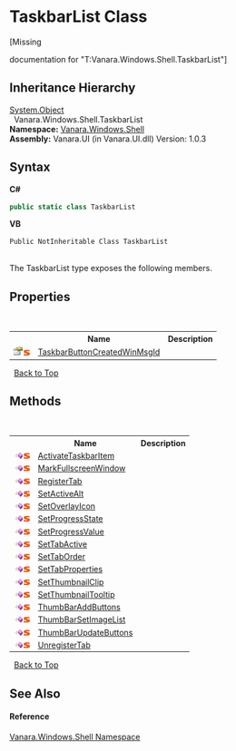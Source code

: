 # TaskbarList Class
 

\[Missing <summary> documentation for "T:Vanara.Windows.Shell.TaskbarList"\]


## Inheritance Hierarchy
<a href="http://msdn2.microsoft.com/en-us/library/e5kfa45b" target="_blank">System.Object</a><br />&nbsp;&nbsp;Vanara.Windows.Shell.TaskbarList<br />
**Namespace:**&nbsp;<a href="be182789-447d-1423-b31f-7fd1f1f04ab2">Vanara.Windows.Shell</a><br />**Assembly:**&nbsp;Vanara.UI (in Vanara.UI.dll) Version: 1.0.3

## Syntax

**C#**<br />
``` C#
public static class TaskbarList
```

**VB**<br />
``` VB
Public NotInheritable Class TaskbarList
```

<br />
The TaskbarList type exposes the following members.


## Properties
&nbsp;<table><tr><th></th><th>Name</th><th>Description</th></tr><tr><td>![Public property](media/pubproperty.gif "Public property")![Static member](media/static.gif "Static member")</td><td><a href="7e3f038f-3c41-fb8f-f235-14f4650221c5">TaskbarButtonCreatedWinMsgId</a></td><td /></tr></table>&nbsp;
<a href="#taskbarlist-class">Back to Top</a>

## Methods
&nbsp;<table><tr><th></th><th>Name</th><th>Description</th></tr><tr><td>![Public method](media/pubmethod.gif "Public method")![Static member](media/static.gif "Static member")</td><td><a href="5a434630-edf0-b9ed-9018-87152465ec61">ActivateTaskbarItem</a></td><td /></tr><tr><td>![Public method](media/pubmethod.gif "Public method")![Static member](media/static.gif "Static member")</td><td><a href="a7e30152-46c5-6600-59cb-db0cfa165234">MarkFullscreenWindow</a></td><td /></tr><tr><td>![Public method](media/pubmethod.gif "Public method")![Static member](media/static.gif "Static member")</td><td><a href="c2012cf7-8911-9ad5-572f-dd9e93b8b5af">RegisterTab</a></td><td /></tr><tr><td>![Public method](media/pubmethod.gif "Public method")![Static member](media/static.gif "Static member")</td><td><a href="00e7d508-cee6-55f6-0442-87185cec70a4">SetActiveAlt</a></td><td /></tr><tr><td>![Public method](media/pubmethod.gif "Public method")![Static member](media/static.gif "Static member")</td><td><a href="ecf671bd-21be-07c8-08b5-18eb7498b7a9">SetOverlayIcon</a></td><td /></tr><tr><td>![Public method](media/pubmethod.gif "Public method")![Static member](media/static.gif "Static member")</td><td><a href="4e65cc58-8c77-a05a-b075-5d0cade5db37">SetProgressState</a></td><td /></tr><tr><td>![Public method](media/pubmethod.gif "Public method")![Static member](media/static.gif "Static member")</td><td><a href="18db766f-cb6f-c692-a3bc-7572280abf29">SetProgressValue</a></td><td /></tr><tr><td>![Public method](media/pubmethod.gif "Public method")![Static member](media/static.gif "Static member")</td><td><a href="df2d4c69-b1b1-f7c8-a6dd-c0c838683d9a">SetTabActive</a></td><td /></tr><tr><td>![Public method](media/pubmethod.gif "Public method")![Static member](media/static.gif "Static member")</td><td><a href="6c0d5fba-cb1b-b378-883a-c834e8999b86">SetTabOrder</a></td><td /></tr><tr><td>![Public method](media/pubmethod.gif "Public method")![Static member](media/static.gif "Static member")</td><td><a href="bbdc7d86-e292-f04e-0a96-347ce093e74f">SetTabProperties</a></td><td /></tr><tr><td>![Public method](media/pubmethod.gif "Public method")![Static member](media/static.gif "Static member")</td><td><a href="0efffcc2-350c-37f0-23c4-495cfb2b3c7a">SetThumbnailClip</a></td><td /></tr><tr><td>![Public method](media/pubmethod.gif "Public method")![Static member](media/static.gif "Static member")</td><td><a href="c66027d0-fe17-0312-8616-ff9c5287266e">SetThumbnailTooltip</a></td><td /></tr><tr><td>![Public method](media/pubmethod.gif "Public method")![Static member](media/static.gif "Static member")</td><td><a href="399294d1-d764-2b29-e1e4-1f741f35f7f3">ThumbBarAddButtons</a></td><td /></tr><tr><td>![Public method](media/pubmethod.gif "Public method")![Static member](media/static.gif "Static member")</td><td><a href="dcd0f858-c1f9-4d07-939a-2de88223def1">ThumbBarSetImageList</a></td><td /></tr><tr><td>![Public method](media/pubmethod.gif "Public method")![Static member](media/static.gif "Static member")</td><td><a href="588a6b38-58f2-516e-669c-fe54137d9adb">ThumbBarUpdateButtons</a></td><td /></tr><tr><td>![Public method](media/pubmethod.gif "Public method")![Static member](media/static.gif "Static member")</td><td><a href="2663e161-a913-0238-86dc-4ccd157c373d">UnregisterTab</a></td><td /></tr></table>&nbsp;
<a href="#taskbarlist-class">Back to Top</a>

## See Also


#### Reference
<a href="be182789-447d-1423-b31f-7fd1f1f04ab2">Vanara.Windows.Shell Namespace</a><br />